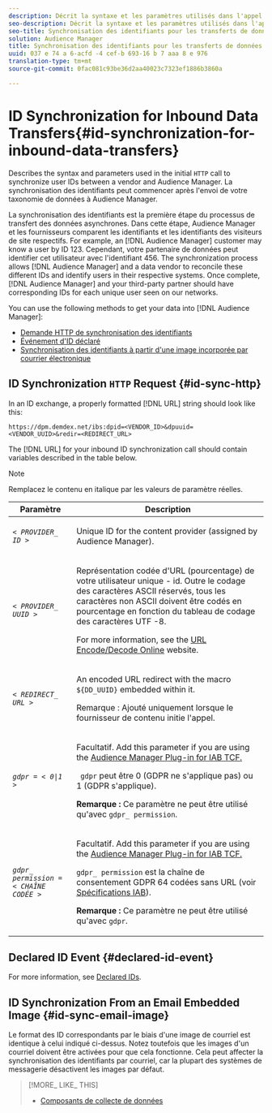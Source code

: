 ```yaml
---
description: Décrit la syntaxe et les paramètres utilisés dans l'appel HTTP initial pour synchroniser l'utilisateur - id entre un fournisseur et Audience Manager. La synchronisation des identifiants peut commencer après l'envoi de votre taxonomie de données à Audience Manager.
seo-description: Décrit la syntaxe et les paramètres utilisés dans l'appel HTTP initial pour synchroniser l'utilisateur - id entre un fournisseur et Audience Manager. La synchronisation des identifiants peut commencer après l'envoi de votre taxonomie de données à Audience Manager.
seo-title: Synchronisation des identifiants pour les transferts de données entrants
solution: Audience Manager
title: Synchronisation des identifiants pour les transferts de données entrants
uuid: 037 e 74 a 6-acfd -4 cef-b 693-16 b 7 aaa 8 e 976
translation-type: tm+mt
source-git-commit: 0fac081c93be36d2aa40023c7323ef1886b3860a

---
```



# ID Synchronization for Inbound Data Transfers{#id-synchronization-for-inbound-data-transfers}

Describes the syntax and parameters used in the initial `HTTP` call to synchronize user IDs between a vendor and Audience Manager. La synchronisation des identifiants peut commencer après l&#39;envoi de votre taxonomie de données à Audience Manager.

<!-- c_id_sync_in.xml -->

La synchronisation des identifiants est la première étape du processus de transfert des données asynchrones. Dans cette étape, Audience Manager et les fournisseurs comparent les identifiants et les identifiants des visiteurs de site respectifs. For example, an [!DNL Audience Manager] customer may know a user by ID 123. Cependant, votre partenaire de données peut identifier cet utilisateur avec l&#39;identifiant 456. The synchronization process allows [!DNL Audience Manager] and a data vendor to reconcile these different IDs and identify users in their respective systems. Once complete, [!DNL Audience Manager] and your third-party partner should have corresponding IDs for each unique user seen on our networks.

You can use the following methods to get your data into [!DNL Audience Manager]:

* [Demande HTTP de synchronisation des identifiants](../../../integration/sending-audience-data/batch-data-transfer-explained/id-sync-http.md#id-sync-http)
* [Événement d&#39;ID déclaré](../../../integration/sending-audience-data/batch-data-transfer-explained/id-sync-http.md#declared-id-event)
* [Synchronisation des identifiants à partir d&#39;une image incorporée par courrier électronique](../../../integration/sending-audience-data/batch-data-transfer-explained/id-sync-http.md#id-sync-email-image)

## ID Synchronization `HTTP` Request {#id-sync-http}

In an ID exchange, a properly formatted [!DNL URL] string should look like this:

```
https://dpm.demdex.net/ibs:dpid=<VENDOR_ID>&dpuuid=<VENDOR_UUID>&redir=<REDIRECT_URL>
```

The [!DNL URL] for your inbound ID synchronization call should contain variables described in the table below.

>[!NOTE]
>
>Remplacez le contenu en italique par les valeurs de paramètre réelles.

<table id="table_EB9F4246E2A34ABB8ED06EA458EB186F"> 
 <thead> 
  <tr> 
   <th colname="col1" class="entry"> Paramètre </th> 
   <th colname="col2" class="entry"> Description </th> 
  </tr> 
 </thead>
 <tbody> 
  <tr> 
   <td colname="col1"> <code><i>&lt; PROVIDER_ ID &gt;</i></code> </td> 
   <td colname="col2"> <p>Unique ID for the content provider (assigned by <span class="keyword"> Audience Manager</span>). </p> </td> 
  </tr> 
  <tr> 
   <td colname="col1"> <code><i>&lt; PROVIDER_ UUID &gt;</i></code> </td> 
   <td colname="col2"> <p>Représentation codée d'URL (pourcentage) de votre utilisateur unique - id. Outre le codage des caractères ASCII réservés, tous les caractères non ASCII doivent être codés en pourcentage en fonction du tableau de codage des caractères UTF -8. </p> <p>For more information, see the <a href="https://www.url-encode-decode.com" format="http" scope="external"> URL Encode/Decode Online</a> website. </p> </td> 
  </tr> 
  <tr> 
   <td colname="col1"> <code><i>&lt; REDIRECT_ URL &gt;</i></code> </td> 
   <td colname="col2"> <p>An encoded URL redirect with the macro <code> ${DD_UUID}</code> embedded within it. </p> <p>Remarque : Ajouté uniquement lorsque le fournisseur de contenu initie l'appel. </p> </td> 
  </tr> 
  <tr> 
   <td colname="col1"> <code><i>gdpr = &lt; 0|1 &gt;</i></code> </td> 
   <td colname="col2"> <p>Facultatif. Add this parameter if you are using the <a href="../../../overview/aam-gdpr/aam-iab-plugin.md">Audience Manager Plug-in for IAB TCF.</a></p> <p><code> gdpr</code> peut être 0 (GDPR ne s'applique pas) ou 1 (GDPR s'applique). </p> <p> <b>Remarque :</b> Ce paramètre ne peut être utilisé qu'avec <code>gdpr_ permission</code>.</p></td> 
  </tr> 
  <tr> 
   <td colname="col1"> <code><i>gdpr_ permission = &lt; CHAÎNE CODÉE &gt;</i></code> </td> 
   <td colname="col2"> <p>Facultatif. Add this parameter if you are using the <a href="../../../overview/aam-gdpr/aam-iab-plugin.md">Audience Manager Plug-in for IAB TCF.</a></p> <p><code>gdpr_ permission</code> est la chaîne de consentement GDPR 64 codées sans URL (voir <a href="https://github.com/InteractiveAdvertisingBureau/GDPR-Transparency-and-Consent-Framework/blob/master/URL-based%20Consent%20Passing_%20Framework%20Guidance.md#specifications" format="http" scope="external"> Spécifications IAB</a>). </p> <p> <b>Remarque :</b> Ce paramètre ne peut être utilisé qu'avec <code>gdpr</code>.</p> </td> 
  </tr> 
 </tbody> 
</table>

## Declared ID Event {#declared-id-event}

For more information, see [Declared IDs](../../../features/declared-ids.md).

## ID Synchronization From an Email Embedded Image {#id-sync-email-image}

Le format des ID correspondants par le biais d&#39;une image de courriel est identique à celui indiqué ci-dessus. Notez toutefois que les images d&#39;un courriel doivent être activées pour que cela fonctionne. Cela peut affecter la synchronisation des identifiants par courriel, car la plupart des systèmes de messagerie désactivent les images par défaut.

>[!MORE_ LIKE_ THIS]
>
>* [Composants de collecte de données](../../../reference/system-components/components-data-collection.md)

